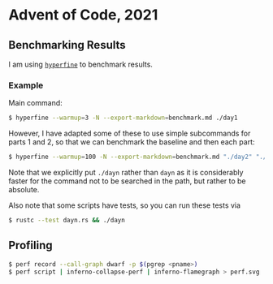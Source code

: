 # Advent of Code, 2021

## Benchmarking Results

I am using [`hyperfine`](https://github.com/sharkdp/hyperfine) to benchmark results.  

### Example

Main command:
```bash
$ hyperfine --warmup=3 -N --export-markdown=benchmark.md ./day1
```

However, I have adapted some of these to use simple subcommands for parts 1 and 2, so that we can benchmark the baseline and then each part:
```bash
$ hyperfine --warmup=100 -N --export-markdown=benchmark.md "./day2" "./day2 1" "./day2 2"
```

Note that we explicitly put `./dayn` rather than `dayn` as it is considerably faster for the command not to be searched in the path, but rather to be absolute.

Also note that some scripts have tests, so you can run these tests via
```bash
$ rustc --test dayn.rs && ./dayn
```

## Profiling

```bash
$ perf record --call-graph dwarf -p $(pgrep <pname>)
$ perf script | inferno-collapse-perf | inferno-flamegraph > perf.svg
```